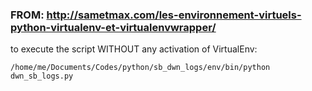 ### FROM: http://sametmax.com/les-environnement-virtuels-python-virtualenv-et-virtualenvwrapper/

to execute the script WITHOUT any activation of VirtualEnv:

```
/home/me/Documents/Codes/python/sb_dwn_logs/env/bin/python dwn_sb_logs.py
```
